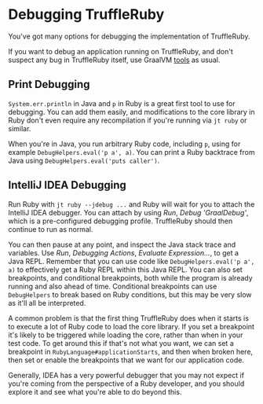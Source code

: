 # Debugging TruffleRuby

You've got many options for debugging the implementation of TruffleRuby.

If you want to debug an application running on TruffleRuby, and don't suspect
any bug in TruffleRuby itself, use GraalVM [tools](../user/tools.md) as usual.

## Print Debugging

`System.err.println` in Java and `p` in Ruby is a great first tool to use for
debugging. You can add them easily, and modifications to the core library in
Ruby don't even require any recompilation if you're running via `jt ruby` or
similar.

When you're in Java, you run arbitrary Ruby code, including `p`, using for
example `DebugHelpers.eval('p a', a)`. You can print a Ruby backtrace
from Java using `DebugHelpers.eval('puts caller')`.

## IntelliJ IDEA Debugging

Run Ruby with `jt ruby --jdebug ...` and Ruby will wait for you to attach
the IntelliJ IDEA debugger. You can attach by using *Run*, *Debug 'GraalDebug'*,
which is a pre-configured debugging profile. TruffleRuby should then continue to
run as normal.

You can then pause at any point, and inspect the Java stack trace and variables.
Use *Run*, *Debugging Actions*, *Evaluate Expression...*, to get a Java REPL.
Remember that you can use code like `DebugHelpers.eval('p a', a)` to effectively
get a Ruby REPL within this Java REPL. You can also set breakpoints, and
conditional breakpoints, both while the program is already running and also
ahead of time. Conditional breakpoints can use `DebugHelpers` to break based on
Ruby conditions, but this may be very slow as it'll all be interpreted.

A common problem is that the first thing TruffleRuby does when it starts
is to execute a lot of Ruby code to load the core library. If you set a
breakpoint it's likely to be triggered while loading the core, rather than
when in your test code. To get around this if that's not what you want, we can
set a breakpoint in `RubyLanguage#applicationStarts`, and then when broken here,
then set or enable the breakpoints that we want for our application code.

Generally, IDEA has a very powerful debugger that you may not expect if you're
coming from the perspective of a Ruby developer, and you should explore it and
see what you're able to do beyond this.
